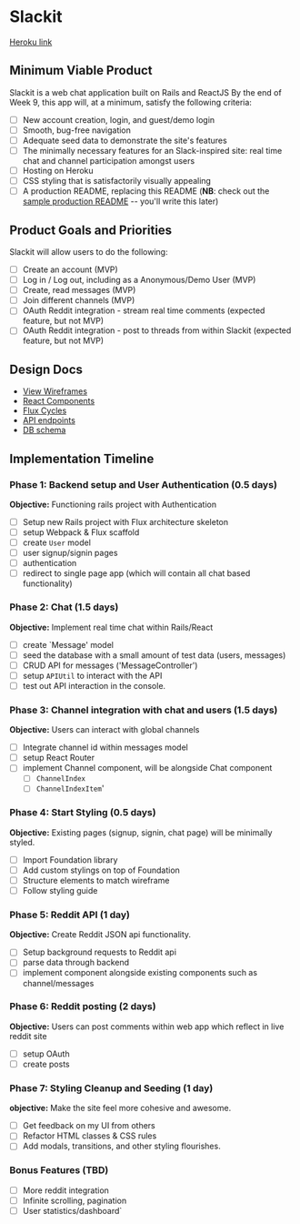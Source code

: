 # Slackit

[Heroku link][heroku]

[heroku]: http://www.slack-it.herokuapp.com

## Minimum Viable Product

Slackit is a web chat application built on Rails and ReactJS  By the end of Week 9, this app will, at a minimum, satisfy the following criteria:

- [ ] New account creation, login, and guest/demo login
- [ ] Smooth, bug-free navigation
- [ ] Adequate seed data to demonstrate the site's features
- [ ] The minimally necessary features for an Slack-inspired site: real time chat and channel participation amongst users
- [ ] Hosting on Heroku
- [ ] CSS styling that is satisfactorily visually appealing
- [ ] A production README, replacing this README (**NB**: check out the [sample production README](https://github.com/appacademy/sample-project-proposal/blob/master/docs/production_readme.md) -- you'll write this later)

## Product Goals and Priorities

Slackit will allow users to do the following:

<!-- This is a Markdown checklist. Use it to keep track of your
progress. Put an x between the brackets for a checkmark: [x] -->

- [ ] Create an account (MVP)
- [ ] Log in / Log out, including as a Anonymous/Demo User (MVP)
- [ ] Create, read messages (MVP)
- [ ] Join different channels (MVP)
- [ ] OAuth Reddit integration - stream real time comments (expected feature, but not MVP)
- [ ] OAuth Reddit integration - post to threads from within Slackit (expected feature, but not MVP)

## Design Docs
* [View Wireframes][views]
* [React Components][components]
* [Flux Cycles][flux-cycles]
* [API endpoints][api-endpoints]
* [DB schema][schema]

[views]: ./docs/views.md
[components]: ./docs/components.md
[flux-cycles]: ./docs/flux-cycles.md
[api-endpoints]: ./docs/api-endpoints.md
[schema]: ./docs/schema.md

## Implementation Timeline

### Phase 1: Backend setup and User Authentication (0.5 days)

**Objective:** Functioning rails project with Authentication

- [ ] Setup new Rails project with Flux architecture skeleton
- [ ] setup Webpack & Flux scaffold
- [ ] create `User` model
- [ ] user signup/signin pages
- [ ] authentication
- [ ] redirect to single page app (which will contain all chat based functionality)

### Phase 2: Chat (1.5 days)

**Objective:** Implement real time chat within Rails/React

- [ ] create `Message' model
- [ ] seed the database with a small amount of test data (users, messages)
- [ ] CRUD API for messages ('MessageController')
- [ ] setup `APIUtil` to interact with the API 
- [ ] test out API interaction in the console.

### Phase 3: Channel integration with chat and users (1.5 days)

**Objective:** Users can interact with global channels

- [ ] Integrate channel id within messages model
- [ ] setup React Router
- [ ] implement Channel component, will be alongside Chat component
  - [ ] `ChannelIndex`
  - [ ] `ChannelIndexItem`'

### Phase 4: Start Styling (0.5 days)

**Objective:** Existing pages (signup, signin, chat page) will be minimally styled.

- [ ] Import Foundation library
- [ ] Add custom stylings on top of Foundation
- [ ] Structure elements to match wireframe
- [ ] Follow styling guide

### Phase 5: Reddit API (1 day)

**Objective:** Create Reddit JSON api functionality.

  - [ ] Setup background requests to Reddit api
  - [ ] parse data through backend
  - [ ] implement component alongside existing components such as channel/messages

### Phase 6: Reddit posting (2 days)

**Objective:** Users can post comments within web app which reflect in live reddit site

  - [ ] setup OAuth
  - [ ] create posts

### Phase 7: Styling Cleanup and Seeding (1 day)

**objective:** Make the site feel more cohesive and awesome.

- [ ] Get feedback on my UI from others
- [ ] Refactor HTML classes & CSS rules
- [ ] Add modals, transitions, and other styling flourishes.

### Bonus Features (TBD)
- [ ] More reddit integration
- [ ] Infinite scrolling, pagination
- [ ] User statistics/dashboard`

[phase-one]: ./docs/phases/phase1.md
[phase-two]: ./docs/phases/phase2.md
[phase-three]: ./docs/phases/phase3.md
[phase-four]: ./docs/phases/phase4.md
[phase-five]: ./docs/phases/phase5.md

